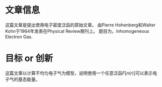 # 文章信息
这篇文章是提出使用电子密度泛函的原始文章。
由Pierre Hohenberg和Walter Kohn于1964年发表在Physical Review期刊上。
题目为，Inhomogeneous Electron Gas.

# 目标 or 创新
这篇文章以计算不均匀电子气为模型，说明使用一个任意泛函$F[n(r)]$可以表示电子气的基态能量。